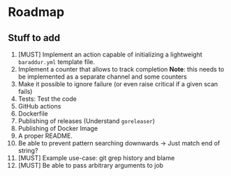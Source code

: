 # Roadmap

## Stuff to add

1. [MUST] Implement an action capable of initializing a lightweight `baraddur.yml` template file.
2. Implement a counter that allows to track completion
   **Note**: this needs to be implemented as a separate channel and some counters
3. Make it possible to ignore failure (or even raise critical if a given scan fails)
4. Tests: Test the code
5. GitHub actions
6. Dockerfile
7. Publishing of releases (Understand `goreleaser`)
8. Publishing of Docker Image
9. A proper README.
10. Be able to prevent pattern searching downwards -> Just match end of string?
11. [MUST] Example use-case: git grep history and blame
14. [MUST] Be able to pass arbitrary arguments to job
